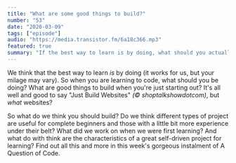 ```yaml
---
title: "What are some good things to build?"
number: "53"
date: "2020-03-09"
tags: ["episode"]
audio: "https://media.transistor.fm/6a18c366.mp3"
featured: true
summary: "If the best way to learn is by doing, what should you actually do?"
---
```


We think that the best way to learn *is* by doing (it works for us, but your milage may vary). So when you are learning to code, what should you be doing? What are good things to build when you're just starting out? It's all well and good to say "Just Build Websites" *(©️ shoptalkshowdotcom)*, but *what* websites?

So what do we think you should build? Do we think different types of project are useful for complete beginners and those with a little bit more experience under their belt? What did we work on when we were first learning? And what do with think are the characteristics of a great self-driven project for learning? Find out all this and more in this week's gorgeous instalment of A Question of Code.